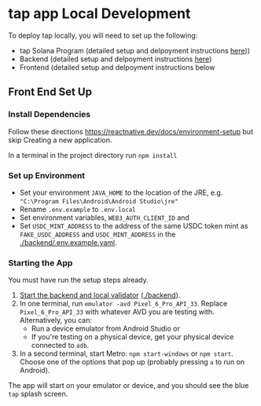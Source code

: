 # tap app Local Development

To deploy tap locally, you will need to set up the following:
- tap Solana Program (detailed setup and delpoyment instructions [here](./backend/README.md)))
- Backend (detailed setup and delpoyment instructions [here](./backend/README.md))
- Frontend (detailed setup and delpoyment instructions below 

## Front End Set Up

### Install Dependencies
Follow these directions https://reactnative.dev/docs/environment-setup but skip Creating a new application.

In a terminal in the project directory run `npm install`


### Set up Environment
- Set your environment `JAVA_HOME` to the location of the JRE, e.g. `"C:\Program Files\Android\Android Studio\jre"`
- Rename `.env.example` to `.env.local`
- Set environment variables, `WEB3_AUTH_CLIENT_ID` and 
- Set `USDC_MINT_ADDRESS` to the address of the same USDC token mint as `FAKE_USDC_ADDRESS` and `USDC_MINT_ADDRESS` in the [./backend/.env.example.yaml](./backend/.env.example.yaml).


### Starting the App
You must have run the setup steps already.

1. [Start the backend and local validator](./backend/README.md) ([./backend](./backend)).
2. In one terminal, run `emulator -avd Pixel_6_Pro_API_33`. Replace `Pixel_6_Pro_API_33` with whatever AVD you are testing with. Alternatively, you can: 
    - Run a device emulator from Android Studio or
    - If you're testing on a physical device, get your physical device connected to `adb`.
3. In a second terminal, start Metro: `npm start-windows` or `npm start`. Choose one of the options that pop up (probably pressing `a` to run on Android).

The app will start on your emulator or device, and you should see the blue `tap` splash screen.
